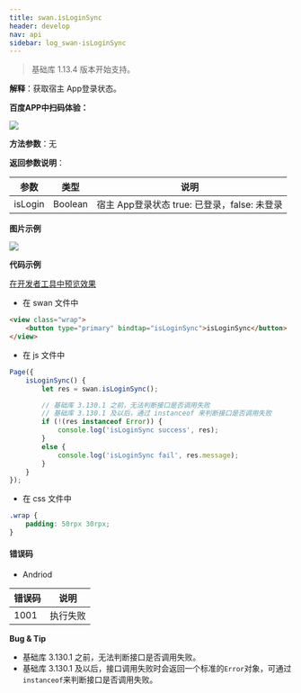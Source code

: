 ```yaml
---
title: swan.isLoginSync
header: develop
nav: api
sidebar: log_swan-isLoginSync
---
```


 

> 基础库 1.13.4 版本开始支持。

**解释**：获取宿主 App登录状态。

**百度APP中扫码体验：**

<img src="https://b.bdstatic.com/miniapp/assets/images/doc_demo/fragment_isLoginSync.png"  class="demo-qrcode-image" />

**方法参数**：无

**返回参数说明**：

|参数 | 类型 | 说明|
|---- | ---- | ---- |
|isLogin  |  Boolean | 宿主 App登录状态 true: 已登录，false: 未登录  |

**图片示例**

<div class="m-doc-custom-examples">
    <div class="m-doc-custom-examples-correct">
        <img src="https://b.bdstatic.com/miniapp/images/isLoginSync.gif">
    </div>
    <div class="m-doc-custom-examples-correct">
        <img src=" ">
    </div>
    <div class="m-doc-custom-examples-correct">
        <img src=" ">
    </div>     
</div>


**代码示例**

<a href="swanide://fragment/8e71ddeafda7abbf092093fa63ac0f621576122553639" title="在开发者工具中预览效果" target="_self">在开发者工具中预览效果</a>

* 在 swan 文件中

```html
<view class="wrap">
    <button type="primary" bindtap="isLoginSync">isLoginSync</button>
</view>
```

* 在 js 文件中

```js
Page({
    isLoginSync() {
        let res = swan.isLoginSync();

        // 基础库 3.130.1 之前，无法判断接口是否调用失败
        // 基础库 3.130.1 及以后，通过 instanceof 来判断接口是否调用失败
        if (!(res instanceof Error)) {
            console.log('isLoginSync success', res);
        }
        else {
            console.log('isLoginSync fail', res.message);
        }
    }
});
```
* 在 css 文件中

```css
.wrap {
    padding: 50rpx 30rpx;
}
```
#### 错误码

* Andriod 

|错误码|说明|
|--|--|
|1001|执行失败|

**Bug & Tip**

* 基础库 3.130.1 之前，无法判断接口是否调用失败。
* 基础库 3.130.1 及以后，接口调用失败时会返回一个标准的`Error`对象，可通过`instanceof`来判断接口是否调用失败。